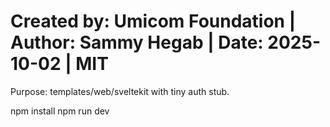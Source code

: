 # Created by: Umicom Foundation | Author: Sammy Hegab | Date: 2025-10-02 | MIT
Purpose: templates/web/sveltekit with tiny auth stub.

npm install
npm run dev

